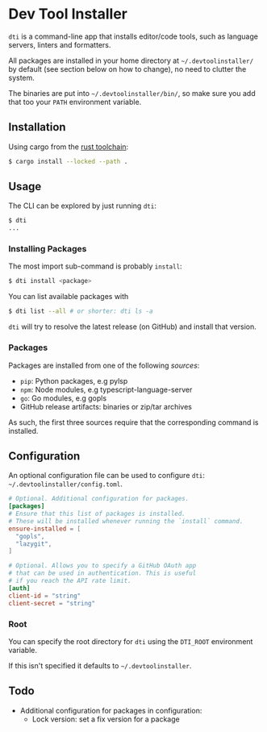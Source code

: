 # Dev Tool Installer
`dti` is a command-line app that installs editor/code tools, such as language servers, linters and formatters.

All packages are installed in your home directory at `~/.devtoolinstaller/` by default (see section below on how to change), no need to clutter the system.

The binaries are put into `~/.devtoolinstaller/bin/`, so make sure you add that too your `PATH` environment variable.

## Installation
Using cargo from the [rust toolchain](https://rustup.rs/):

```sh
$ cargo install --locked --path .
```

## Usage
The CLI can be explored by just running `dti`:
```sh
$ dti
...
```

### Installing Packages
The most import sub-command is probably `install`:
```sh
$ dti install <package>
```

You can list available packages with
```sh
$ dti list --all # or shorter: dti ls -a
```

`dti` will try to resolve the latest release (on GitHub) and install that version.

### Packages
Packages are installed from one of the following *sources*:
- `pip`: Python packages, e.g pylsp
- `npm`: Node modules, e.g typescript-language-server
- `go`: Go modules, e.g gopls
- GitHub release artifacts: binaries or zip/tar archives

As such, the first three sources require that the corresponding command is installed.

## Configuration
An optional configuration file can be used to configure `dti`: `~/.devtoolinstaller/config.toml`.

```toml
# Optional. Additional configuration for packages.
[packages]
# Ensure that this list of packages is installed.
# These will be installed whenever running the `install` command.
ensure-installed = [
  "gopls",
  "lazygit",
]

# Optional. Allows you to specify a GitHub OAuth app
# that can be used in authentication. This is useful
# if you reach the API rate limit.
[auth]
client-id = "string"
client-secret = "string"
```

### Root
You can specify the root directory for `dti` using the `DTI_ROOT` environment variable.

If this isn't specified it defaults to `~/.devtoolinstaller`.

## Todo
- Additional configuration for packages in configuration:
  - Lock version: set a fix version for a package

